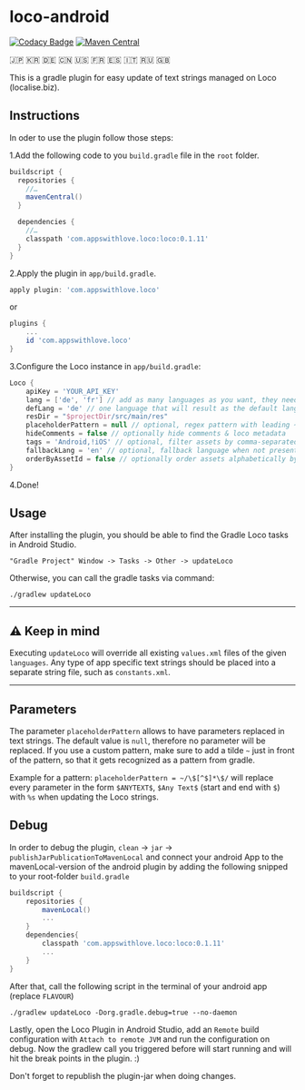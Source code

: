 # loco-android 

[![Codacy Badge](https://api.codacy.com/project/badge/Grade/c09a5a2d2d6444b38b092bdaa94aa964)](https://app.codacy.com/app/yannickpulver/loco-android?utm_source=github.com&utm_medium=referral&utm_content=appswithlove/loco-android&utm_campaign=Badge_Grade_Dashboard)
[![Maven Central](https://maven-badges.herokuapp.com/maven-central/com.appswithlove.loco/loco/badge.svg)](https://maven-badges.herokuapp.com/maven-central/com.appswithlove.loco/loco)


🇯🇵 🇰🇷 🇩🇪 🇨🇳 🇺🇸 🇫🇷 🇪🇸 🇮🇹 🇷🇺 🇬🇧

This is a gradle plugin for easy update of text strings managed on Loco (localise.biz).

## Instructions

In oder to use the plugin follow those steps:
 
1.Add the following code to you `build.gradle` file in the `root` folder.

```groovy
buildscript {
  repositories {
    //…
    mavenCentral()
  }

  dependencies {
    //…
    classpath 'com.appswithlove.loco:loco:0.1.11'
  }
}
```

2.Apply the plugin in `app/build.gradle`.

```groovy
apply plugin: 'com.appswithlove.loco'
``` 
or
```groovy
plugins {
    ...
    id 'com.appswithlove.loco'
}
``` 


3.Configure the Loco instance in `app/build.gradle`:

```groovy
Loco {
    apiKey = 'YOUR_API_KEY'
    lang = ['de', 'fr'] // add as many languages as you want, they need to exist on localise.biz
    defLang = 'de' // one language that will result as the default language and be put in values/strings.xml
    resDir = "$projectDir/src/main/res"
    placeholderPattern = null // optional, regex pattern with leading ~, default -> null
    hideComments = false // optionally hide comments & loco metadata 
    tags = 'Android,!iOS' // optional, filter assets by comma-separated tag names. Match any tag with `*` and negate tags by prefixing with `!`	 
    fallbackLang = 'en' // optional, fallback language when not present
    orderByAssetId = false // optionally order assets alphabetically by Asset ID
}
```

4.Done! 

## Usage
After installing the plugin, you should be able to find the Gradle Loco tasks in Android Studio.
```console 
"Gradle Project" Window -> Tasks -> Other -> updateLoco
```
Otherwise, you can call the gradle tasks via command: 
```console
./gradlew updateLoco
```

---

## ⚠️ Keep in mind

Executing `updateLoco` will override all existing `values.xml` files of the given `languages`. Any type of app specific text strings should be placed into a separate string file, such as `constants.xml`.

---

## Parameters

The parameter `placeholderPattern` allows to have parameters replaced in text strings. The default value is `null`, therefore no parameter will be replaced. 
If you use a custom pattern, make sure to add a tilde `~` just in front of the pattern, so that it gets recognized as a pattern from gradle.

Example for a pattern: 
`placeholderPattern = ~/\$[^$]*\$/` will replace every parameter in the form `$ANYTEXT$`, `$Any Text$` (start and end with `$`)  with `%s` when updating the Loco strings.
 

## Debug

In order to debug the plugin, `clean` -> `jar` -> `publishJarPublicationToMavenLocal` and connect your android App to the mavenLocal-version of the android plugin by adding the following snipped to your root-folder `build.gradle`

```groovy
buildscript {
	repositories {
		mavenLocal()
		...
	}
	dependencies{
	    classpath 'com.appswithlove.loco:loco:0.1.11'
	    ...
	} 
}
```

After that, call the following script in the terminal of your android app (replace `FLAVOUR`)

```console
./gradlew updateLoco -Dorg.gradle.debug=true --no-daemon
```

Lastly, open the Loco Plugin in Android Studio, add an `Remote` build configuration with `Attach to remote JVM` and run the configuration on debug. Now the gradlew call you triggered before will start running and will hit the break points in the plugin. :) 

Don't forget to republish the plugin-jar when doing changes.

